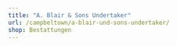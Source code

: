 ```yaml
---
title: "A. Blair & Sons Undertaker"
url: /campbeltown/a-blair-und-sons-undertaker/
shop: Bestattungen
---
```

